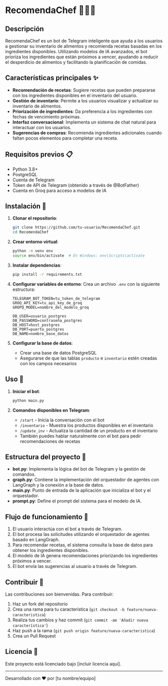 # RecomendaChef 🍳👨‍🍳

## Descripción
RecomendaChef es un bot de Telegram inteligente que ayuda a los usuarios a gestionar su inventario de alimentos y recomienda recetas basadas en los ingredientes disponibles. Utilizando modelos de IA avanzados, el bot prioriza los ingredientes que están próximos a vencer, ayudando a reducir el desperdicio de alimentos y facilitando la planificación de comidas.

## Características principales ✨

- **Recomendación de recetas**: Sugiere recetas que pueden prepararse con los ingredientes disponibles en el inventario del usuario.
- **Gestión de inventario**: Permite a los usuarios visualizar y actualizar su inventario de alimentos.
- **Priorización de ingredientes**: Da preferencia a los ingredientes con fechas de vencimiento próximas.
- **Interfaz conversacional**: Implementa un sistema de chat natural para interactuar con los usuarios.
- **Sugerencias de compras**: Recomienda ingredientes adicionales cuando faltan pocos elementos para completar una receta.

## Requisitos previos 📋

- Python 3.8+
- PostgreSQL
- Cuenta de Telegram
- Token de API de Telegram (obtenido a través de @BotFather)
- Cuenta en Groq para acceso a modelos de IA

## Instalación 🔧

1. **Clonar el repositorio**:
   ```bash
   git clone https://github.com/tu-usuario/RecomendaChef.git
   cd RecomendaChef
   ```

2. **Crear entorno virtual**:
   ```bash
   python -m venv env
   source env/bin/activate  # En Windows: env\Scripts\activate
   ```

3. **Instalar dependencias**:
   ```bash
   pip install -r requirements.txt
   ```

4. **Configurar variables de entorno**:
   Crea un archivo `.env` con la siguiente estructura:
   ```
   TELEGRAM_BOT_TOKEN=tu_token_de_telegram
   GROQ_API_KEY=tu_api_key_de_groq
   GROPQ_MODEL=nombre_del_modelo_groq

   DB_USER=usuario_postgres
   DB_PASSWORD=contraseña_postgres
   DB_HOST=host_postgres
   DB_PORT=puerto_postgres
   DB_NAME=nombre_base_datos
   ```

5. **Configurar la base de datos**:
   - Crear una base de datos PostgreSQL
   - Asegurarse de que las tablas `producto` e `inventario` estén creadas con los campos necesarios

## Uso 🚀

1. **Iniciar el bot**:
   ```bash
   python main.py
   ```

2. **Comandos disponibles en Telegram**:
   - `/start` - Inicia la conversación con el bot
   - `/inventario` - Muestra los productos disponibles en el inventario
   - `/update_inv` - Actualiza la cantidad de un producto en el inventario
   - También puedes hablar naturalmente con el bot para pedir recomendaciones de recetas

## Estructura del proyecto 📁

- **bot.py**: Implementa la lógica del bot de Telegram y la gestión de comandos.
- **graph.py**: Contiene la implementación del orquestador de agentes con LangGraph y la conexión a la base de datos.
- **main.py**: Punto de entrada de la aplicación que inicializa el bot y el orquestador.
- **prompt.py**: Define el prompt del sistema para el modelo de IA.

## Flujo de funcionamiento 🔄

1. El usuario interactúa con el bot a través de Telegram.
2. El bot procesa las solicitudes utilizando el orquestador de agentes basado en LangGraph.
3. Para recomendar recetas, el sistema consulta la base de datos para obtener los ingredientes disponibles.
4. El modelo de IA genera recomendaciones priorizando los ingredientes próximos a vencer.
5. El bot envía las sugerencias al usuario a través de Telegram.

## Contribuir 🤝

Las contribuciones son bienvenidas. Para contribuir:

1. Haz un fork del repositorio
2. Crea una rama para tu característica (`git checkout -b feature/nueva-caracteristica`)
3. Realiza tus cambios y haz commit (`git commit -am 'Añadir nueva característica'`)
4. Haz push a la rama (`git push origin feature/nueva-caracteristica`)
5. Crea un Pull Request

## Licencia 📄

Este proyecto está licenciado bajo [incluir licencia aquí].

---

Desarrollado con ❤️ por [tu nombre/equipo]

